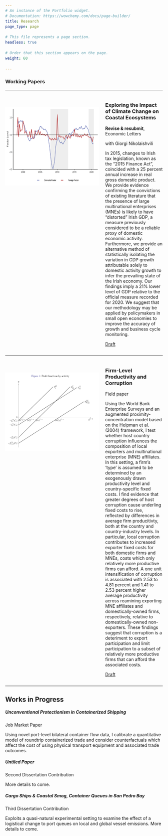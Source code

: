 ```yaml
---
# An instance of the Portfolio widget.
# Documentation: https://wowchemy.com/docs/page-builder/
title: Research
page_type: page

# This file represents a page section.
headless: true

# Order that this section appears on the page.
weight: 60

---
```


### Working Papers

---

<div style="display: flex;">
  <img src="research-image-3.png" style="width:300px;height:250px;margin-right:20px;margin-top:40px;">
  <div>
    <h3>Exploring the Impact of Climate Change on Coastal Ecosystems</h3>
    <p><strong>Revise & resubmit</strong>, Economic Letters</p>
    <p>with Giorgi Nikolaishvili</p>
    <p>In 2015, changes to Irish tax legislation, known as the “2015 Finance Act”, coincided with a 25 percent annual increase in real gross domestic product. We provide evidence confirming the convictions of existing literature that the presence of large multinational enterprises (MNEs) is likely to have “distorted” Irish GDP, a measure previously considered to be a reliable proxy of domestic economic activity. Furthermore, we provide an alternative method of statistically isolating the variation in GDP growth attributable solely to domestic activity growth to infer the prevailing state of the Irish economy. Our findings imply a 21% lower level of GDP relative to the official measure recorded for 2020. We suggest that our methodology may be applied by policymakers in small open economies to improve the accuracy of growth and business cycle monitoring.</p>
    <p><a href="https://drive.google.com/file/d/1sp0DtQIbv6Ih-Ee5VeyfHJyYRajFUhSV/view?usp=sharing">Draft</a></p>
  </div>
</div>

---

<div style="display: flex;">
  <img src="research-image-4.PNG" style="width:300px;height:250px;margin-right:20px;margin-top:40px;">
  <div>
    <h3>Firm-Level Productivity and Corruption</h3>
    <p>Field paper</p>
    <p>Using the World Bank Enterprise Surveys and an augmented proximity-concentration model based on the Helpman et al. (2004) framework, I test whether host country corruption influences the composition of local exporters and multinational enterprise (MNE) affiliates. In this setting, a firm’s ‘type’ is assumed to be determined by an exogenously drawn productivity level and country-specific fixed costs. I find evidence that greater degrees of host corruption cause underling fixed costs to rise, reflected by differences in average firm producitivty, both at the country and country-industry levels. In particular, local corruption contributes to increased exporter fixed costs for both domestic firms and MNEs, costs which only relatively more productive firms can afford. A one unit intensification of corruption is associated with 2.53 to 4.81 percent and 1.41 to 2.53 percent higher average productivity across reamining exporting MNE affiliates and domestically-owned firms, respectively, relative to domestically-owned non-exporters. These findings suggest that corruption is a deteriment to export participation and limit participation to a subset of relatively more productive firms that can afford the associated costs.</p>
    <p><a href="https://drive.google.com/file/d/1dEb9KDMtkKT0ieu9V19rE3baRl0dcxxw/view?usp=share_link">Draft</a></p>
  </div>
</div>

---

## Works in Progress

<div class="row">
  <div class="col-sm-6 col-md-4">
    <div class="card">
      <div class="card-body">
        <h5 class="card-title">Unconventional Protectionism in Containerized Shipping</h5>
        <p class="card-text">Job Market Paper</p>
        <p class="card-text">Using novel port-level bilateral container flow data, I calibrate a quantitative model of roundtrip containerized trade and consider counterfactuals which affect the cost of using physical transport equipment and associated trade outcomes.</p>
      </div>
    </div>
  </div>
  <div class="col-sm-6 col-md-4">
    <div class="card">
      <div class="card-body">
        <h5 class="card-title">Untiled Paper</h5>
        <p class="card-text">Second Dissertation Contribution</p>
        <p class="card-text">More details to come.</p>
      </div>
    </div>
  </div>
  <div class="col-sm-6 col-md-4">
    <div class="card">
      <div class="card-body">
        <h5 class="card-title">Cargo Ships & Coastal Smog, Container Queues in San Pedro Bay</h5>
        <p class="card-text">Third Dissertation Contribution</p>
        <p class="card-text">Exploits a quasi-natural experimental setting to examine the effect of a logistical change to port queues on local and global vessel emissions. More details to come.</p>
      </div>
    </div>
  </div>
</div>
